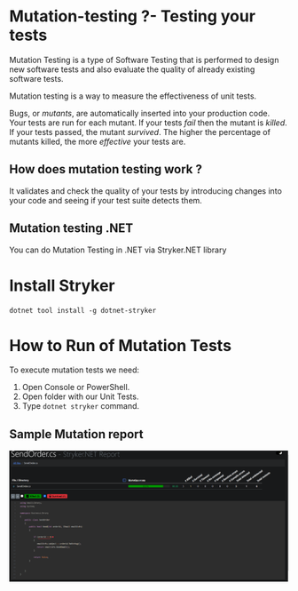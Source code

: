 # Mutation-testing ?- Testing your tests

Mutation Testing is a type of Software Testing that is performed to design new software tests and also evaluate the quality of already existing software tests.

Mutation testing is a way to measure the effectiveness of unit tests.

Bugs, or _mutants_, are automatically inserted into your production code. Your tests are run for each mutant. If your tests _fail_ then the mutant is _killed_. If your tests passed, the mutant _survived_. The higher the percentage of mutants killed, the more _effective_ your tests are.


## How does mutation testing work ?

It validates and check the quality of your tests by introducing changes into your code and seeing if your test suite detects them.

## Mutation testing .NET

You can do Mutation Testing in .NET via Stryker.NET library

# Install Stryker
    dotnet tool install -g dotnet-stryker
# How to Run of Mutation Tests

To execute mutation tests we need:

1.  Open Console or PowerShell.
2.  Open folder with our Unit Tests.
3.  Type  `dotnet stryker`  command.

## Sample Mutation report

![Screenshot](report.png)
